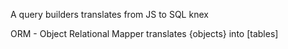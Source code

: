 A query builders translates from JS to SQL
knex

ORM - Object Relational Mapper
translates {objects} into [tables]
